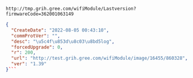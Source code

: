 `http://tmp.grih.gree.com/wifiModule/Lastversion?firmwareCode=362001063149`

```json
{
  "CreateDate": "2022-08-05 00:43:10",
  "commProtVer": "",
  "desc": "\u5c4f\u853d\u8c03\u8bd5log",
  "forcedUpgrade": 0,
  "r": 200,
  "url": "http://test.grih.gree.com/wifiModule/image/16455/860328",
  "ver": "1.39"
}```